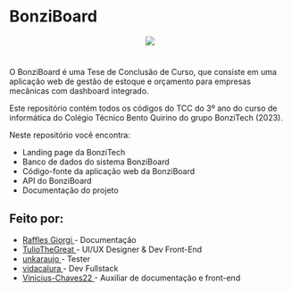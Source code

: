 # BonziBoard

<div align="center">
  <img src="https://github.com/vidacalura/BonziTech-TCC/blob/main/client/public/img/logo-bonziboard.svg">
</div>

#

O BonziBoard é uma Tese de Conclusão de Curso, que consiste em uma aplicação web de gestão 
de estoque e orçamento para empresas mecânicas com dashboard integrado.

Este repositório contém todos os códigos do TCC do 3º ano do curso de informática do
Colégio Técnico Bento Quirino do grupo BonziTech (2023).

Neste repositório você encontra:
* Landing page da BonziTech
* Banco de dados do sistema BonziBoard
* Código-fonte da aplicação web da BonziBoard
* API do BonziBoard
* Documentação do projeto


## Feito por:

* <a href="https://github.com/rafaelnator"> Raffles Giorgi </a> - Documentação
* <a href="https://github.com/TulioTheGreat"> TulioTheGreat </a> - UI/UX Designer & Dev Front-End
* <a href="https://github.com/unknowuser6969"> unkaraujo </a> - Tester
* <a href="https://github.com/vidacalura"> vidacalura </a> - Dev Fullstack
* <a href="https://github.com/Vinicius-Chaves22"> Vinicius-Chaves22 </a> - Auxiliar de documentação e front-end
